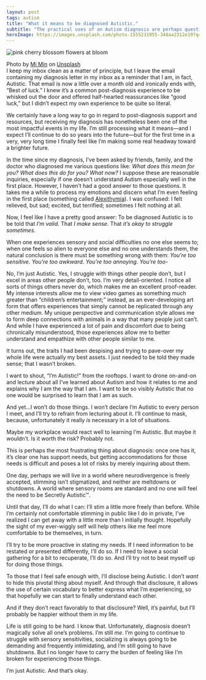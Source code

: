 ```yaml
---
layout: post
tags: autism
title: "What it means to be diagnosed Autistic."
subtitle: "The practical uses of an Autism diagnosis are perhaps questionable, but the personal validation it offers should not be understated."
heroImage: https://images.unsplash.com/photo-1555231955-348aa2312e19?q=80&w=2340&auto=format&fit=crop&ixlib=rb-4.1.0&ixid=M3wxMjA3fDB8MHxwaG90by1wYWdlfHx8fGVufDB8fHx8fA%3D%3D
---
```


![pink cherry blossom flowers at bloom](https://images.unsplash.com/photo-1555231955-348aa2312e19?q=80&w=2340&auto=format&fit=crop&ixlib=rb-4.1.0&ixid=M3wxMjA3fDB8MHxwaG90by1wYWdlfHx8fGVufDB8fHx8fA%3D%3D)
<div class="caption">Photo by <a href="https://unsplash.com/@summer0180">Mi Min</a> on <a href="https://unsplash.com/photos/pink-flowers-at-bloom-pkpqoBp11Jc">Unsplash</a></div>
I keep my inbox clean as a matter of principle, but I leave the email containing my diagnosis letter in my inbox as a reminder that I am, in fact, Autistic. That email is now a little over a month old and ironically ends with, “Best of luck.” I knew it’s a common post-diagnosis experience to be whisked out the door and offered half-hearted reassurances like “good luck,” but I didn’t expect my own experience to be quite so literal.

We certainly have a long way to go in regard to post-diagnosis support and resources, but receiving my diagnosis has nonetheless been one of the most impactful events in my life. I’m still processing what it means—and I expect I’ll continue to do so years into the future—but for the first time in a very, very long time I finally feel like I’m making some real headway toward a brighter future.

In the time since my diagnosis, I’ve been asked by friends, family, and the doctor who diagnosed me various questions like: _What does this mean for you? What does this do for you? What now?_ I suppose these are reasonable inquiries, especially if one doesn’t understand Autism especially well in the first place. However, I haven’t had a good answer to those questions. It takes me a while to process my emotions and discern what I’m even feeling in the first place (something called [Alexithymia](https://en.wikipedia.org/wiki/Alexithymia)). I was confused: I felt relieved, but sad; excited, but terrified; sometimes I felt nothing at all.

Now, I feel like I have a pretty good answer: To be diagnosed Autistic is to be told that _I’m valid_. That _I make sense_. That _it’s okay to struggle sometimes_.

When one experiences sensory and social difficulties no one else seems to; when one feels so alien to everyone else and no one understands them, the natural conclusion is there must be something wrong with them: _You’re too sensitive_. _You’re too awkward_. _You’re too annoying_. _You’re too-_

No, I’m just Autistic. Yes, I struggle with things other people don’t, but I excel in areas other people don’t, too. I’m very detail-oriented. I notice all sorts of things others never do, which makes me an excellent proof-reader. My intense interests allow me to view video games as something much greater than “children’s entertainment;” instead, as an ever-developing art form that offers experiences that simply cannot be replicated through any other medium. My unique perspective and communication style allows me to form deep connections with animals in a way that many people just can’t. And while I have experienced a lot of pain and discomfort due to being chronically misunderstood, those experiences allow me to better understand and empathize with other people similar to me.

It turns out, the traits I had been despising and trying to pave-over my whole life were actually my best assets. I just needed to be told they made sense; that I wasn’t broken.

I want to shout, “I’m Autistic!” from the rooftops. I want to drone on-and-on and lecture about all I’ve learned about Autism and how it relates to me and explains why I am the way that I am. I want to be so visibly Autistic that no one would be surprised to learn that I am as such.

And yet…I won’t do those things. I won’t declare I’m Autistic to every person I meet, and I’ll try to refrain from lecturing about it. I’ll continue to mask, because, unfortunately it really _is_ necessary in a lot of situations.

Maybe my workplace would react well to learning I’m Autistic. But maybe it wouldn’t. Is it worth the risk? Probably not.

This is perhaps the most frustrating thing about diagnosis: once one has it, it’s clear one has support needs, but getting accommodations for those needs is difficult and poses a lot of risks by merely inquiring about them.

One day, perhaps we will live in a world where neurodivergence is freely accepted, stimming isn’t stigmatized, and neither are meltdowns or shutdowns. A world where sensory rooms are standard and no one will feel the need to be Secretly Autistic™.

Until that day, I’ll do what I can: I’ll stim a little more freely than before. While I’m certainly not comfortable stimming in public like I do in private, I’ve realized I can get away with a little more than I initially thought. Hopefully the sight of my ever-wiggly self will help others like me feel more comfortable to be themselves, in turn.

I’ll try to be more proactive in stating my needs. If I need information to be restated or presented differently, I’ll do so. If I need to leave a social gathering for a bit to recuperate, I’ll do so. And I’ll try not to beat myself up for doing those things.

To those that I feel safe enough with, I’ll disclose being Autistic. I don’t _want_ to hide this pivotal thing about myself. And through that disclosure, it allows the use of certain vocabulary to better express what I’m experiencing, so that hopefully we can start to finally understand each other.

And if they don’t react favorably to that disclosure? Well, it’s painful, but I’ll probably be happier without them in my life.

Life is still going to be hard. I know that. Unfortunately, diagnosis doesn’t magically solve all one’s problems. I’m still _me_. I’m going to continue to struggle with sensory sensitivities, socializing is always going to be demanding and frequently intimidating, and I’m still going to have shutdowns. But I no longer have to carry the burden of feeling like I’m broken for experiencing those things.

I’m just Autistic. And that’s okay.
